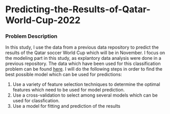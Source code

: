 # Predicting-the-Results-of-Qatar-World-Cup-2022
<h3> Problem Description </h3>
<p> In this study, I use the data from a previous data repository to predict the results of the Qatar soccer World Cup which will be in November. I focus on the modeling part in this study, as explantory data analysis were done in a previous repository. The data which have been used for this classification problem can be found <a href='https://github.com/kaveh7293/World-Cup-Results-Prediction--Accuracy-of-Common-Sense-/blob/main/final_results.xlsx'>here</a>. I will do the following steps in order to find the best possible model which can be used for predictions:<br>
  <ol>
    <li> Use a variety of feature selection techniques to determine the optimal features which need to be used for model prediction.</li>
    <li> Use a cross-validation to select among several models which can be used for classfication.</li>
    <li> Use a model for fitting and prediction of the results</li>
  </ol>
